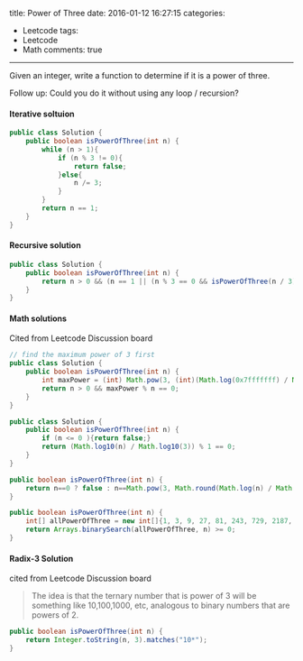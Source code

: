 title: Power of Three
date: 2016-01-12 16:27:15
categories:
- Leetcode
tags:
- Leetcode
- Math
comments: true
---

Given an integer, write a function to determine if it is a power of three.

Follow up:
Could you do it without using any loop / recursion?

<!--more-->

#### Iterative soltuion

```java
public class Solution {
    public boolean isPowerOfThree(int n) {
        while (n > 1){
            if (n % 3 != 0){
                return false;
            }else{
                n /= 3;
            }
        }
        return n == 1;
    }
}
```

#### Recursive solution
```java
public class Solution {
    public boolean isPowerOfThree(int n) {
        return n > 0 && (n == 1 || (n % 3 == 0 && isPowerOfThree(n / 3)));
    }
}
```

#### Math solutions

Cited from Leetcode Discussion board


```java
// find the maximum power of 3 first
public class Solution {
    public boolean isPowerOfThree(int n) {
        int maxPower = (int) Math.pow(3, (int)(Math.log(0x7fffffff) / Math.log(3)));
        return n > 0 && maxPower % n == 0;
    }
}
```

```java
public class Solution {
    public boolean isPowerOfThree(int n) {
        if (n <= 0 ){return false;}
        return (Math.log10(n) / Math.log10(3)) % 1 == 0;
    }
}
```

```java
public boolean isPowerOfThree(int n) {
    return n==0 ? false : n==Math.pow(3, Math.round(Math.log(n) / Math.log(3)));
}
```

```java
public boolean isPowerOfThree(int n) {
    int[] allPowerOfThree = new int[]{1, 3, 9, 27, 81, 243, 729, 2187, 6561, 19683, 59049, 177147, 531441, 1594323, 4782969, 14348907, 43046721, 129140163, 387420489, 1162261467};
    return Arrays.binarySearch(allPowerOfThree, n) >= 0;
}
```

#### Radix-3 Solution

cited from Leetcode Discussion board

>The idea is that the ternary number that is power of 3 will be something like 10,100,1000, etc, analogous to binary numbers that are powers of 2.

```java
public boolean isPowerOfThree(int n) {
    return Integer.toString(n, 3).matches("10*");
}
```